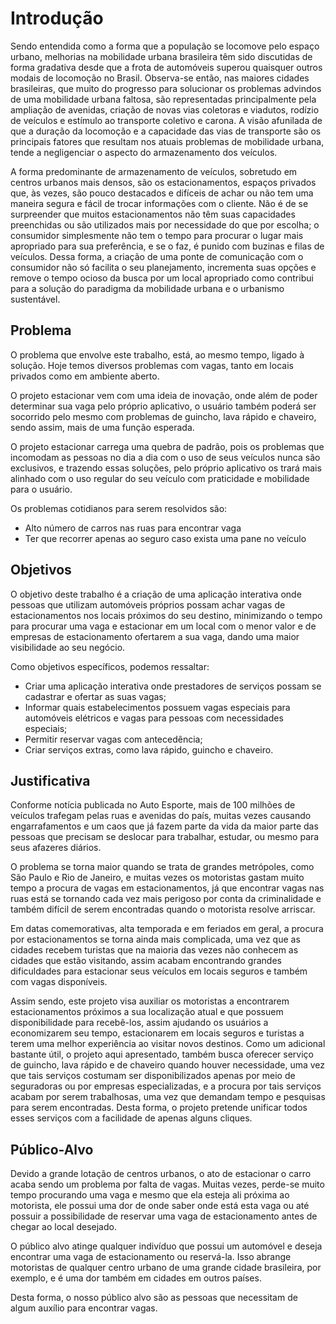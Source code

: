 # Introdução

Sendo entendida como a forma que a população se locomove pelo espaço urbano, melhorias na mobilidade urbana brasileira têm sido discutidas de forma gradativa desde que a frota de automóveis superou quaisquer outros modais de locomoção no Brasil. Observa-se então, nas maiores cidades brasileiras, que muito do progresso para solucionar os problemas advindos de uma mobilidade urbana faltosa, são representadas principalmente pela ampliação de avenidas, criação de novas vias coletoras e viadutos, rodízio de veículos e estímulo ao transporte coletivo e carona. A visão afunilada de que a duração da locomoção e a capacidade das vias de transporte são os principais fatores que resultam nos atuais problemas de mobilidade urbana, tende a negligenciar o aspecto do armazenamento dos veículos.

A forma predominante de armazenamento de veículos, sobretudo em centros urbanos mais densos, são os estacionamentos, espaços privados que, às vezes, são pouco destacados e difíceis de achar ou não tem uma maneira segura e fácil de trocar informações com o cliente. Não é de se surpreender que muitos estacionamentos não têm suas capacidades preenchidas ou são utilizados mais por necessidade do que por escolha; o consumidor simplesmente não tem o tempo para procurar o lugar mais apropriado para sua preferência, e se o faz, é punido com buzinas e filas de veículos. Dessa forma, a criação de uma ponte de comunicação com o consumidor não só facilita o seu planejamento, incrementa suas opções e remove o tempo ocioso da busca por um local apropriado como contribui para a solução do paradigma da mobilidade urbana e o urbanismo sustentável.

## Problema
O problema que envolve este trabalho, está, ao mesmo tempo, ligado à solução. Hoje temos diversos problemas com vagas, tanto em locais privados como em ambiente aberto. 

O projeto estacionar vem com uma ideia de inovação, onde além de poder determinar sua vaga pelo próprio aplicativo, o usuário também poderá ser socorrido pelo mesmo com problemas de guincho, lava rápido e chaveiro, sendo assim, mais de uma função esperada. 

O projeto estacionar carrega uma quebra de padrão, pois os problemas que incomodam as pessoas no dia a dia com o uso de seus veículos nunca são exclusivos, e trazendo essas soluções, pelo próprio aplicativo os trará mais alinhado com o uso regular do seu veículo com praticidade e mobilidade para o usuário.

Os problemas cotidianos para serem resolvidos são: 

- Alto número de carros nas ruas para encontrar vaga 
- Ter que recorrer apenas ao seguro caso exista uma pane no veículo 

## Objetivos

O objetivo deste trabalho é a criação de uma aplicação interativa onde pessoas que utilizam automóveis próprios possam achar vagas de estacionamentos nos locais próximos do seu destino, minimizando o tempo para procurar uma vaga e estacionar em um local com o menor valor e de empresas de estacionamento ofertarem a sua vaga, dando uma maior visibilidade ao seu negócio.

Como objetivos específicos, podemos ressaltar:
- Criar uma aplicação interativa onde prestadores de serviços possam se cadastrar e ofertar as suas vagas;
- Informar quais estabelecimentos possuem vagas especiais para automóveis elétricos e vagas para pessoas com necessidades especiais;
- Permitir reservar vagas com antecedência;
- Criar serviços extras, como lava rápido, guincho e chaveiro.

## Justificativa

Conforme notícia publicada no Auto Esporte, mais de 100 milhões de veículos trafegam pelas ruas e avenidas do país, muitas vezes causando engarrafamentos e um caos que já fazem parte da vida da maior parte das pessoas que precisam se deslocar para trabalhar, estudar, ou mesmo para seus afazeres diários.

O problema se torna maior quando se trata de grandes metrópoles, como São Paulo e Rio de Janeiro, e muitas vezes os motoristas gastam muito tempo a procura de vagas em estacionamentos, já que encontrar vagas nas ruas está se tornando cada vez mais perigoso por conta da criminalidade e também difícil de serem encontradas quando o motorista resolve arriscar.

Em datas comemorativas, alta temporada e em feriados em geral, a procura por estacionamentos se torna ainda mais complicada, uma vez que as cidades recebem turistas que na maioria das vezes não conhecem as cidades que estão visitando, assim acabam encontrando grandes dificuldades para estacionar seus veículos em locais seguros e também com vagas disponíveis.

Assim sendo, este projeto visa auxiliar os motoristas a encontrarem estacionamentos próximos a sua localização atual e que possuem disponibilidade para recebê-los, assim ajudando os usuários a economizarem seu tempo, estacionarem em locais seguros e turistas a terem uma melhor experiência ao visitar novos destinos. Como um adicional bastante útil, o projeto aqui apresentado, também busca oferecer serviço de guincho, lava rápido e de chaveiro quando houver necessidade, uma vez que tais serviços costumam ser disponibilizados apenas por meio de seguradoras ou por empresas especializadas, e a  procura por tais serviços acabam por serem trabalhosas, uma vez que demandam tempo e pesquisas para serem encontradas. Desta forma, o projeto pretende unificar todos esses serviços com a facilidade de apenas alguns cliques.

## Público-Alvo

Devido a grande lotação de centros urbanos, o ato de estacionar o carro acaba sendo um problema por falta de vagas. Muitas vezes, perde-se muito tempo procurando uma vaga e mesmo que ela esteja ali próxima ao motorista, ele possui uma dor de onde saber onde está esta vaga ou até possuir a possibilidade de reservar uma vaga de estacionamento antes de chegar ao local desejado. 

O público alvo atinge qualquer indivíduo que possui um automóvel e deseja encontrar uma vaga de estacionamento ou reservá-la. Isso abrange motoristas de qualquer centro urbano de uma grande cidade brasileira, por exemplo, e é uma dor também em cidades em outros países.

Desta forma, o nosso público alvo são as pessoas que necessitam de algum auxílio para encontrar vagas.
